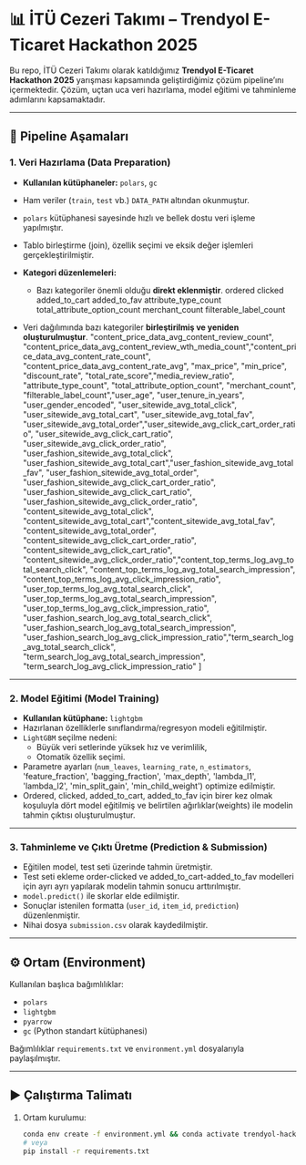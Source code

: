 # 📊 İTÜ Cezeri Takımı – Trendyol E-Ticaret Hackathon 2025

Bu repo, İTÜ Cezeri Takımı olarak katıldığımız **Trendyol E-Ticaret Hackathon 2025** yarışması kapsamında geliştirdiğimiz çözüm pipeline’ını içermektedir. Çözüm, uçtan uca veri hazırlama, model eğitimi ve tahminleme adımlarını kapsamaktadır.

---

## 🚀 Pipeline Aşamaları

### 1. Veri Hazırlama (Data Preparation)
- **Kullanılan kütüphaneler:** `polars`, `gc`
- Ham veriler (`train`, `test` vb.) `DATA_PATH` altından okunmuştur.
- `polars` kütüphanesi sayesinde hızlı ve bellek dostu veri işleme yapılmıştır.
- Tablo birleştirme (join), özellik seçimi ve eksik değer işlemleri gerçekleştirilmiştir.
- **Kategori düzenlemeleri:** 
  - Bazı kategoriler önemli olduğu **direkt eklenmiştir**.
      ordered
      clicked
      added_to_cart
      added_to_fav
      attribute_type_count
      total_attribute_option_count
      merchant_count
      filterable_label_count

- Veri dağılımında bazı kategoriler **birleştirilmiş ve yeniden oluşturulmuştur**.
    "content_price_data_avg_content_review_count", "content_price_data_avg_content_review_wth_media_count","content_price_data_avg_content_rate_count", "content_price_data_avg_content_rate_avg", "max_price",          "min_price", "discount_rate", "total_rate_score","media_review_ratio", "attribute_type_count", "total_attribute_option_count", "merchant_count", "filterable_label_count","user_age", "user_tenure_in_years",
    "user_gender_encoded", "user_sitewide_avg_total_click", "user_sitewide_avg_total_cart", "user_sitewide_avg_total_fav", "user_sitewide_avg_total_order","user_sitewide_avg_click_cart_order_ratio",                   "user_sitewide_avg_click_cart_ratio", "user_sitewide_avg_click_order_ratio", "user_fashion_sitewide_avg_total_click", "user_fashion_sitewide_avg_total_cart","user_fashion_sitewide_avg_total_fav", 
    "user_fashion_sitewide_avg_total_order", "user_fashion_sitewide_avg_click_cart_order_ratio", "user_fashion_sitewide_avg_click_cart_ratio", "user_fashion_sitewide_avg_click_order_ratio",                            "content_sitewide_avg_total_click", "content_sitewide_avg_total_cart","content_sitewide_avg_total_fav", "content_sitewide_avg_total_order", "content_sitewide_avg_click_cart_order_ratio", 
    "content_sitewide_avg_click_cart_ratio", "content_sitewide_avg_click_order_ratio","content_top_terms_log_avg_total_search_click", "content_top_terms_log_avg_total_search_impression",                               "content_top_terms_log_avg_click_impression_ratio", "user_top_terms_log_avg_total_search_click", "user_top_terms_log_avg_total_search_impression", "user_top_terms_log_avg_click_impression_ratio",
    "user_fashion_search_log_avg_total_search_click", "user_fashion_search_log_avg_total_search_impression", "user_fashion_search_log_avg_click_impression_ratio","term_search_log_avg_total_search_click",              "term_search_log_avg_total_search_impression", "term_search_log_avg_click_impression_ratio"
    ]


---

### 2. Model Eğitimi (Model Training)
- **Kullanılan kütüphane:** `lightgbm`
- Hazırlanan özelliklerle sınıflandırma/regresyon modeli eğitilmiştir.
- `LightGBM` seçilme nedeni:
  - Büyük veri setlerinde yüksek hız ve verimlilik,
  - Otomatik özellik seçimi.
- Parametre ayarları (`num_leaves`, `learning_rate`, `n_estimators`, 'feature_fraction', 'bagging_fraction', 'max_depth', 'lambda_l1', 'lambda_l2', 'min_split_gain', 'min_child_weight') optimize edilmiştir.
- Ordered, clicked, added_to_cart, added_to_fav için birer kez olmak koşuluyla dört model eğitilmiş ve belirtilen ağırlıklar(weights) ile modelin tahmin çıktısı oluşturulmuştur.


---

### 3. Tahminleme ve Çıktı Üretme (Prediction & Submission)
- Eğitilen model, test seti üzerinde tahmin üretmiştir.
- Test seti ekleme order-clicked ve added_to_cart-added_to_fav modelleri için ayrı ayrı yapılarak modelin tahmin sonucu arttırılmıştır.
- `model.predict()` ile skorlar elde edilmiştir.
- Sonuçlar istenilen formatta (`user_id`, `item_id`, `prediction`) düzenlenmiştir.
- Nihai dosya `submission.csv` olarak kaydedilmiştir.

---

## ⚙️ Ortam (Environment)
Kullanılan başlıca bağımlılıklar:
- `polars`
- `lightgbm`
- `pyarrow`
- `gc` (Python standart kütüphanesi)

Bağımlılıklar `requirements.txt` ve `environment.yml` dosyalarıyla paylaşılmıştır.

---

## ▶️ Çalıştırma Talimatı

1. Ortam kurulumu:
   ```bash
   conda env create -f environment.yml && conda activate trendyol-hackathon
   # veya
   pip install -r requirements.txt

